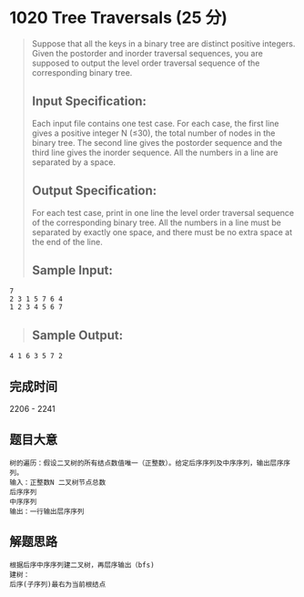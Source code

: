 # 1020 Tree Traversals (25 分)
> Suppose that all the keys in a binary tree are distinct positive integers. Given the postorder and inorder traversal sequences, you are supposed to output the level order traversal sequence of the corresponding binary tree.  
> ## Input Specification:  
> Each input file contains one test case. For each case, the first line gives a positive integer N (≤30), the total number of nodes in the binary tree. The second line gives the postorder sequence and the third line gives the inorder sequence. All the numbers in a line are separated by a space.  
> ## Output Specification:  
> For each test case, print in one line the level order traversal sequence of the corresponding binary tree. All the numbers in a line must be separated by exactly one space, and there must be no extra space at the end of the line.  
> ## Sample Input:
```
7
2 3 1 5 7 6 4
1 2 3 4 5 6 7
```
> ## Sample Output:
```
4 1 6 3 5 7 2
```
## 完成时间
2206 - 2241
## 题目大意
```
树的遍历：假设二叉树的所有结点数值唯一（正整数）。给定后序序列及中序序列，输出层序序列。
输入：正整数N 二叉树节点总数
后序序列
中序序列
输出：一行输出层序序列
```
## 解题思路
```
根据后序中序序列建二叉树，再层序输出（bfs)
建树：
后序(子序列)最右为当前根结点
```
